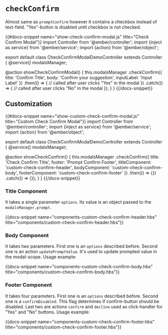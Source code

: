 # `checkConfirm`

Almost same as `promptConfirm` however it contains a checkbox instead of text-field. "Yes"-button is disabled until checkbox is not checked.

{{#docs-snippet name="show-check-confirm-modal.js" title="Check Confirm Modal"}}
import Controller from '@ember/controller';
import {inject as service} from '@ember/service';
import {action} from '@ember/object';

export default class CheckConfirmModalDemoController extends Controller {
  @service()
  modalsManager;

  @action
  showCheckConfirmModal() {
    this.modalsManager
      .checkConfirm({
        title: 'Confirm Title',
        body: 'Confirm your suggestion',
        inputLabel: 'Input Label'
      })
      .then(() => {
        // called after user clicks "Yes" in the modal
      })
      .catch(() => {
        // called after user clicks "No" in the modal
      });
  }
}
{{/docs-snippet}}

## Customization

{{#docs-snippet name="show-custom-check-confirm-modal.js" title="Custom Check Confirm Modal"}}
import Controller from '@ember/controller';
import {inject as service} from '@ember/service';
import {action} from '@ember/object';

export default class CheckConfirmModalDemoController extends Controller {
  @service()
  modalsManager;

  @action
  showCheckConfirm() {
    this.modalsManager
      .checkConfirm({
        title: 'Check Confirm Title',
        footer: 'Prompt Confirm Footer',
        titleComponent: 'custom-check-confirm-header',
        bodyComponent: 'custom-check-confirm-body',
        footerComponent: 'custom-check-confirm-footer'
      })
      .then(() => {})
      .catch(() => {});
  }
}
{{/docs-snippet}}

### Title Component

It takes a single parameter `options`. Its value is an object passed to the `modalsManager.prompt`.

{{docs-snippet name="components-custom-check-confirm-header.hbs" title="components/custom-check-confirm-header.hbs"}}

### Body Component

It takes two parameters. First one is an `options` described before. Second one is an action `updatePromptValue`. It's used to update prompted value in the modal-scope. Usage example:

{{docs-snippet name="components-custom-check-confirm-body.hbs" title="components/custom-check-confirm-body.hbs"}}

### Footer Component

It takes four parameters. First one is an `options` described before. Second one is a `confirmDisabled`. This flag determines if confirm-button should be disabled. Last two are actions `confirm` and `decline` used as click-handler for "Yes" and "No" buttons. Usage example:

{{docs-snippet name="components-custom-check-confirm-footer.hbs" title="components/custom-check-confirm-footer.hbs"}}
